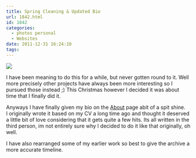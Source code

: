 ```yaml
---
title: Spring Cleaning & Updated Bio
url: 1842.html
id: 1842
categories:
  - photos personal
  - Websites
date: 2011-12-31 16:24:10
tags:
---
```


![](https://mikecann.co.uk/wp-content/uploads/2007/09/about01.png)

I have been meaning to do this for a while, but never gotten round to it. Well more precisely other projects have always been more interesting so I pursued those instead ;) This Christmas however I decided it was about time that I finally did it.
<!-- more -->
Anyways I have finally given my bio on the [About](https://mikecann.co.uk/about-2/) page abit of a spit shine. I originally wrote it based on my CV a long time ago and thought it deserved a little bit of love considering that it gets quite a few hits. Its all written in the third person, im not entirely sure why I decided to do it like that originally, oh well.

I have also rearranged some of my earlier work so best to give the archive a more accurate timeline.